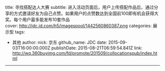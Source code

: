 title: 寻找搭配达人大赛
subtitle: 进入活动页面后，用户上传搭配作品后，通过分享的方式邀请好友为自己点赞。如果用户的点赞数达到全国前100即有机会获得大奖。每个用户最多能发布10套作品  
cover: http://jdc.jd.com/h5/imagespool/1442560860387.png
categories: 展示型
tags:
  - 其他
author:
  nick: 京东
  github_name: JDC
date: 2015-09-03T16:00:00.000Z
publishDate: 2015-08-21T06:59:54.841Z
link: http://wq.360buyimg.com/fd/promote/201509/collocationspub/index.html
---
